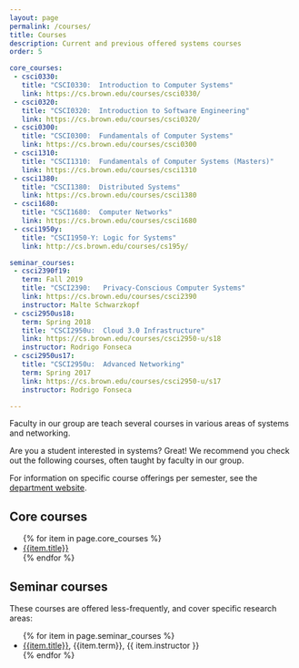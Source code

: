 ```yaml
---
layout: page
permalink: /courses/
title: Courses
description: Current and previous offered systems courses
order: 5

core_courses:
 - csci0330:
   title: "CSCI0330:  Introduction to Computer Systems"
   link: https://cs.brown.edu/courses/csci0330/
 - csci0320:
   title: "CSCI0320:  Introduction to Software Engineering"
   link: https://cs.brown.edu/courses/csci0320/
 - csci0300:
   title: "CSCI0300:  Fundamentals of Computer Systems"
   link: https://cs.brown.edu/courses/csci0300
 - csci1310:
   title: "CSCI1310:  Fundamentals of Computer Systems (Masters)"
   link: https://cs.brown.edu/courses/csci1310
 - csci1380:
   title: "CSCI1380:  Distributed Systems"
   link: https://cs.brown.edu/courses/csci1380
 - csci1680:
   title: "CSCI1680:  Computer Networks"
   link: https://cs.brown.edu/courses/csci1680
 - csci1950y:
   title: "CSCI1950-Y: Logic for Systems"
   link: http://cs.brown.edu/courses/cs195y/

seminar_courses:
 - csci2390f19:
   term: Fall 2019
   title: "CSCI2390:   Privacy-Conscious Computer Systems"
   link: https://cs.brown.edu/courses/csci2390
   instructor: Malte Schwarzkopf
 - csci2950us18:
   term: Spring 2018
   title: "CSCI2950u:  Cloud 3.0 Infrastructure"
   link: https://cs.brown.edu/courses/csci2950-u/s18
   instructor: Rodrigo Fonseca
 - csci2950us17:
   title: "CSCI2950u:  Advanced Networking"
   term: Spring 2017
   link: https://cs.brown.edu/courses/csci2950-u/s17
   instructor: Rodrigo Fonseca

---
```


Faculty in our group are teach several courses in various areas of
systems and networking.

Are you a student interested in systems?  Great!  We recommend you
check out the following courses, often taught by faculty in our
group.

For information on specific course offerings per semester, see the
<a href="http://cs.brown.edu/courses" target="_blank">department website</a>.

## Core courses
<ul>
{% for item in page.core_courses %}
<li markdown="span"><a href="{{item.link}}" target="_blank">{{item.title}}</a></li>
{% endfor %}
</ul>

## Seminar courses

These courses are offered less-frequently, and cover specific research
areas:
<ul>
{% for item in page.seminar_courses %}
<li markdown="span"><a href="{{item.link}}" target="_blank">{{item.title}}</a>, {{item.term}}, {{ item.instructor }}</li>
{% endfor %}
</ul>
